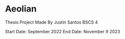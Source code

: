 # Aeolian
Thesis Project Made By Justin Santos BSCS 4 

Start Date: September 2022 
End Date: November 9 2023
  
